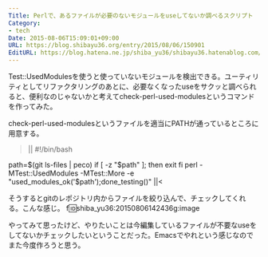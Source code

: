 ```yaml
---
Title: Perlで、あるファイルが必要のないモジュールをuseしてないか調べるスクリプト
Category:
- tech
Date: 2015-08-06T15:09:01+09:00
URL: https://blog.shibayu36.org/entry/2015/08/06/150901
EditURL: https://blog.hatena.ne.jp/shiba_yu36/shibayu36.hatenablog.com/atom/entry/8454420450104693356
---
```


Test::UsedModulesを使うと使っていないモジュールを検出できる。ユーティリティとしてリファクタリングのあとに、必要なくなったuseをサクッと調べられると、便利なのじゃないかと考えてcheck-perl-used-modulesというコマンドを作ってみた。

check-perl-used-modulesというファイルを適当にPATHが通っているところに用意する。
>||
#!/bin/bash

path=$(git ls-files | peco)
if [ -z "$path" ]; then
    exit
fi
perl -MTest::UsedModules -MTest::More -e "used_modules_ok('$path');done_testing()"
||<

そうするとgitのレポジトリ内からファイルを絞り込んで、チェックしてくれる。こんな感じ。
f:id:shiba_yu36:20150806142436g:image

やってみて思ったけど、やりたいことは今編集しているファイルが不要なuseをしてないかチェックしたいということだった。Emacsでやれという感じなのでまた今度作ろうと思う。
